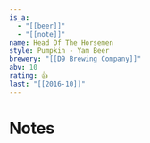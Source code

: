 ```yaml
---
is_a:
  - "[[beer]]"
  - "[[note]]"
name: Head Of The Horsemen
style: Pumpkin - Yam Beer
brewery: "[[D9 Brewing Company]]"
abv: 10
rating: 👍
last: "[[2016-10]]"
---
```

# Notes

